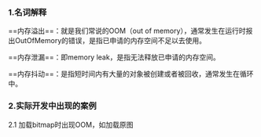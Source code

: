 
### 1.名词解释
==内存溢出==：就是我们常说的OOM（out of memory），通常发生在运行时报出OutOfMemory的错误，是指已申请的内存空间不足以去使用。

==内存泄漏==：即memory leak，是指无法释放已申请的内存空间。

==内存抖动==：是指短时间内有大量的对象被创建或者被回收，通常发生在循环中。

### 2.实际开发中出现的案例

2.1 加载bitmap时出现OOM，如加载原图
